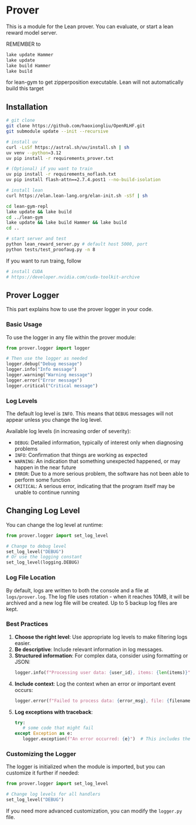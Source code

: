 # Prover

This is a module for the Lean prover. You can evaluate, or start a lean reward model server.

REMEMBER to 
```bash
lake update Hammer
lake update
lake build Hammer
lake build
```
for lean-gym to get zipperposition executable. Lean will not automatically build this target

## Installation
```bash
# git clone
git clone https://github.com/haoxiongliu/OpenRLHF.git
git submodule update --init --recursive

# install uv
curl -LsSf https://astral.sh/uv/install.sh | sh
uv venv --python=3.12
uv pip install -r requirements_prover.txt

# (Optional) if you want to train
uv pip install -r requirements_noflash.txt 
uv pip install flash-attn==2.7.4.post1 --no-build-isolation

# install lean
curl https://elan.lean-lang.org/elan-init.sh -sSf | sh

cd lean-gym-repl
lake update && lake build
cd ../lean-gym
lake update && lake build Hammer && lake build
cd ..

# start server and test
python lean_reward_server.py # default host 5000, port 
python tests/test_proofaug.py -n 8

```

If you want to run traing, follow
```bash
# install CUDA
# https://developer.nvidia.com/cuda-toolkit-archive


```


## Prover Logger

This part explains how to use the prover logger in your code.

### Basic Usage

To use the logger in any file within the prover module:

```python
from prover.logger import logger

# Then use the logger as needed
logger.debug("Debug message")
logger.info("Info message")
logger.warning("Warning message")
logger.error("Error message")
logger.critical("Critical message")
```

### Log Levels

The default log level is `INFO`. This means that `DEBUG` messages will not appear unless you change the log level.

Available log levels (in increasing order of severity):
- `DEBUG`: Detailed information, typically of interest only when diagnosing problems
- `INFO`: Confirmation that things are working as expected
- `WARNING`: An indication that something unexpected happened, or may happen in the near future
- `ERROR`: Due to a more serious problem, the software has not been able to perform some function
- `CRITICAL`: A serious error, indicating that the program itself may be unable to continue running

## Changing Log Level

You can change the log level at runtime:

```python
from prover.logger import set_log_level

# Change to debug level
set_log_level("DEBUG")
# Or use the logging constant
set_log_level(logging.DEBUG)
```

### Log File Location

By default, logs are written to both the console and a file at `logs/prover.log`. The log file uses rotation - when it reaches 10MB, it will be archived and a new log file will be created. Up to 5 backup log files are kept.

### Best Practices

1. **Choose the right level**: Use appropriate log levels to make filtering logs easier.
2. **Be descriptive**: Include relevant information in log messages.
3. **Structured information**: For complex data, consider using formatting or JSON:
   ```python
   logger.info(f"Processing user data: {user_id}, items: {len(items)}")
   ```
4. **Include context**: Log the context when an error or important event occurs:
   ```python
   logger.error(f"Failed to process data: {error_msg}, file: {filename}, line: {line_number}")
   ```
5. **Log exceptions with traceback**:
   ```python
   try:
      # some code that might fail
   except Exception as e:
      logger.exception(f"An error occurred: {e}")  # This includes the traceback
   ```

### Customizing the Logger

The logger is initialized when the module is imported, but you can customize it further if needed:

```python
from prover.logger import set_log_level

# Change log levels for all handlers
set_log_level("DEBUG")
```

If you need more advanced customization, you can modify the `logger.py` file. 